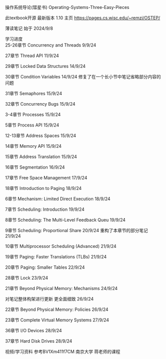 操作系统导论(彗星书) Operating-Systems-Three-Easy-Pieces

此textbook开源 最新版本 1.10 主页 https://pages.cs.wisc.edu/~remzi/OSTEP/

薄读笔记 始于 2024/9/8

学习进度   
25-26章节 Concurrency and Threads 9/9/24 

27章节 Thread API  11/9/24

29章节 Locked Data Structures 14/9/24

30章节 Condition Variables 14/9/24 修复了在一个长小节中笔记省略部分内容的问题

31章节 Semaphores 15/9/24 

32章节 Concurrency Bugs 15/9/24 

3-4章节 Processes 15/9/24 

5章节 Process API 15/9/24 

12-13章节 Address Spaces 15/9/24 

14章节 Memory API 15/9/24 

15章节 Address Translation 15/9/24 

16章节 Segmentation 16/9/24 

17章节 Free Space Management 17/9/24 

18章节 Introduction to Paging 18/9/24 

6章节 Mechanism: Limited Direct Execution 18/9/24 

7章节 Scheduling: Introduction 19/9/24    

8章节 Scheduling: The Multi-Level Feedback Queu 19/9/24 

9章节 Scheduling: Proportional Share 20/9/24      重构了本章节的部分笔记 21/9/24

10章节 Multiprocessor Scheduling (Advanced) 21/9/24 

19章节 Paging: Faster Translations (TLBs) 21/9/24 

20章节 Paging: Smaller Tables 22/9/24 

28章节 Lock 23/9/24

21章节 Beyond Physical Memory: Mechanisms 24/9/24

对笔记整体构架进行更新 更全面细致 26/9/24

22章节 Beyond Physical Memory: Policies 26/9/24

23章节 Complete Virtual Memory Systems 27/9/24

36章节 I/O Devices 28/9/24

37章节 Hard Disk Drives 28/9/24 




视频/学习资料 参考BV1Xm411f7CM 南京大学 蒋老师的课程 
